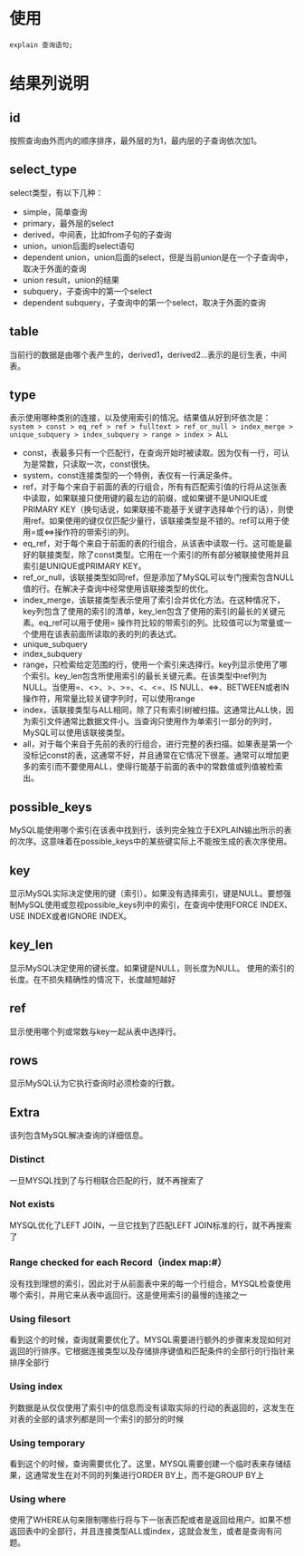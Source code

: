 # 使用
```
explain 查询语句;
```
# 结果列说明

## id
按照查询由外而内的顺序排序，最外层的为1，最内层的子查询依次加1。
## select_type
select类型，有以下几种：

- simple，简单查询
- primary，最外层的select
- derived，中间表，比如from子句的子查询
- union，union后面的select语句
- dependent union，union后面的select，但是当前union是在一个子查询中，取决于外面的查询
- union result，union的结果
- subquery，子查询中的第一个select
- dependent subquery，子查询中的第一个select，取决于外面的查询
## table
当前行的数据是由哪个表产生的，derived1，derived2...表示的是衍生表，中间表。
## type
表示使用哪种类别的连接，以及使用索引的情况。结果值从好到坏依次是：
`system > const > eq_ref > ref > fulltext > ref_or_null > index_merge > unique_subquery > index_subquery > range > index > ALL`

- const，表最多只有一个匹配行，在查询开始时被读取。因为仅有一行，可认为是常数，只读取一次，const很快。
- system，const连接类型的一个特例，表仅有一行满足条件。
- ref，对于每个来自于前面的表的行组合，所有有匹配索引值的行将从这张表中读取，如果联接只使用键的最左边的前缀，或如果键不是UNIQUE或PRIMARY KEY（换句话说，如果联接不能基于关键字选择单个行的话），则使用ref。如果使用的键仅仅匹配少量行，该联接类型是不错的。ref可以用于使用=或<=>操作符的带索引的列。
- eq_ref，对于每个来自于前面的表的行组合，从该表中读取一行。这可能是最好的联接类型，除了const类型。它用在一个索引的所有部分被联接使用并且索引是UNIQUE或PRIMARY KEY。
- ref_or_null，该联接类型如同ref，但是添加了MySQL可以专门搜索包含NULL值的行。在解决子查询中经常使用该联接类型的优化。
- index_merge，该联接类型表示使用了索引合并优化方法。在这种情况下，key列包含了使用的索引的清单，key_len包含了使用的索引的最长的关键元素。eq_ref可以用于使用= 操作符比较的带索引的列。比较值可以为常量或一个使用在该表前面所读取的表的列的表达式。
- unique_subquery
- index_subquery
- range，只检索给定范围的行，使用一个索引来选择行。key列显示使用了哪个索引。key_len包含所使用索引的最长关键元素。在该类型中ref列为NULL。当使用=、<>、>、>=、<、<=、IS NULL、<=>、BETWEEN或者IN操作符，用常量比较关键字列时，可以使用range
- index，该联接类型与ALL相同，除了只有索引树被扫描。这通常比ALL快，因为索引文件通常比数据文件小。当查询只使用作为单索引一部分的列时，MySQL可以使用该联接类型。
- all，对于每个来自于先前的表的行组合，进行完整的表扫描。如果表是第一个没标记const的表，这通常不好，并且通常在它情况下很差。通常可以增加更多的索引而不要使用ALL，使得行能基于前面的表中的常数值或列值被检索出。
## possible_keys
MySQL能使用哪个索引在该表中找到行，该列完全独立于EXPLAIN输出所示的表的次序。这意味着在possible_keys中的某些键实际上不能按生成的表次序使用。
## key
显示MySQL实际决定使用的键（索引）。如果没有选择索引，键是NULL。要想强制MySQL使用或忽视possible_keys列中的索引，在查询中使用FORCE INDEX、USE INDEX或者IGNORE INDEX。
## key_len
显示MySQL决定使用的键长度。如果键是NULL，则长度为NULL。
使用的索引的长度。在不损失精确性的情况下，长度越短越好 
## ref
显示使用哪个列或常数与key一起从表中选择行。
## rows
显示MySQL认为它执行查询时必须检查的行数。
## Extra

该列包含MySQL解决查询的详细信息。

### Distinct 
一旦MYSQL找到了与行相联合匹配的行，就不再搜索了 

### Not exists 
MYSQL优化了LEFT JOIN，一旦它找到了匹配LEFT JOIN标准的行，就不再搜索了 

### Range checked for each Record（index map:#） 
没有找到理想的索引，因此对于从前面表中来的每一个行组合，MYSQL检查使用哪个索引，并用它来从表中返回行。这是使用索引的最慢的连接之一 

### Using filesort 
看到这个的时候，查询就需要优化了。MYSQL需要进行额外的步骤来发现如何对返回的行排序。它根据连接类型以及存储排序键值和匹配条件的全部行的行指针来排序全部行 

### Using index 
列数据是从仅仅使用了索引中的信息而没有读取实际的行动的表返回的，这发生在对表的全部的请求列都是同一个索引的部分的时候 

### Using temporary 
看到这个的时候，查询需要优化了。这里，MYSQL需要创建一个临时表来存储结果，这通常发生在对不同的列集进行ORDER BY上，而不是GROUP BY上 

### Using where
使用了WHERE从句来限制哪些行将与下一张表匹配或者是返回给用户。如果不想返回表中的全部行，并且连接类型ALL或index，这就会发生，或者是查询有问题。